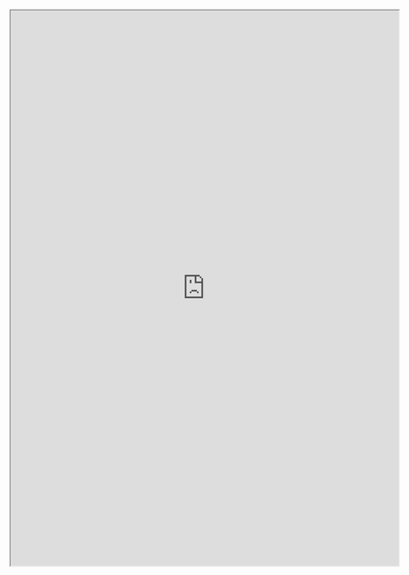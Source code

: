 <div class="row justify-content-center" style="margin: 2%;">
    <iframe height="1000px" width="700px" src="https://replit.com/@AryanShah40/Menu-imp#main.py"></iframe>
</div>